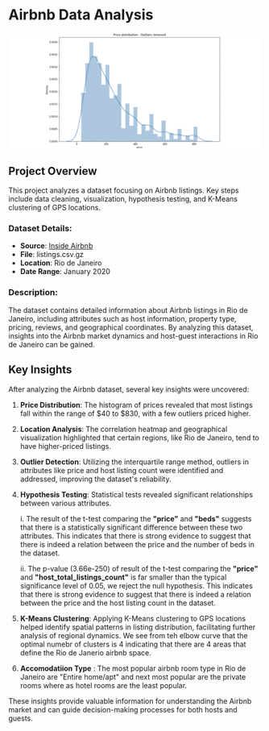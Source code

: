 # Airbnb Data Analysis
<div align="center">
    <img src="/airbnb.png" alt="drawing" width="600"/>
</div>

## Project Overview
This project analyzes a dataset focusing on Airbnb listings. Key steps include data cleaning, visualization, hypothesis testing, and K-Means clustering of GPS locations.

### Dataset Details:

- **Source**: [Inside Airbnb](http://insideairbnb.com/get-the-data.html)
- **File**: listings.csv.gz
- **Location**: Rio de Janeiro
- **Date Range**: January 2020

### Description:

The dataset contains detailed information about Airbnb listings in Rio de Janeiro, including attributes such as host information, property type, pricing, reviews, and geographical coordinates. By analyzing this dataset, insights into the Airbnb market dynamics and host-guest interactions in Rio de Janeiro can be gained.

## Key Insights

After analyzing the Airbnb dataset, several key insights were uncovered:

1. **Price Distribution**: The histogram of prices revealed that most listings fall within the range of $40 to $830, with a few outliers priced higher.
2. **Location Analysis**: The correlation heatmap and geographical visualization highlighted that certain regions, like Rio de Janeiro, tend to have higher-priced listings.
3. **Outlier Detection**: Utilizing the interquartile range method, outliers in attributes like price and host listing count were identified and addressed, improving the dataset's reliability.
4. **Hypothesis Testing**: Statistical tests revealed significant relationships between various attributes.
   
   i. The result of the t-test comparing the **"price"** and **"beds"** suggests that there is a statistically significant difference between these two attributes. This indicates that there is strong evidence to suggest that there is indeed a relation between the price and the number of beds in the dataset.
   
   ii. The p-value (3.66e-250) of result of the t-test comparing the **"price"** and **"host_total_listings_count"** is far smaller than the typical significance level of 0.05, we reject the null hypothesis. This indicates that there is strong evidence to suggest that there is indeed a relation between the price and the host listing count in the dataset.
   
6. **K-Means Clustering**: Applying K-Means clustering to GPS locations helped identify spatial patterns in listing distribution, facilitating further analysis of regional dynamics. We see from teh elbow curve that the optimal numebr of clusters is 4 indicating that there are 4 areas that define the Rio de Janerio airbnb space.
7. **Accomodatiion Type** : The most popular airbnb room type in Rio de Janeiro are "Entire home/apt" and next most popular are the private rooms where as hotel rooms are 
the least popular.  

These insights provide valuable information for understanding the Airbnb market and can guide decision-making processes for both hosts and guests. 

